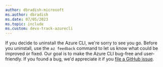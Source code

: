 ```yaml
---
author: dbradish-microsoft
ms.author: dbradish
ms.date: 07/05/2023
ms.topic: include
ms.custom: devx-track-azurecli
---
```

If you decide to uninstall the Azure CLI, we're sorry to see you go. Before you uninstall, use the `az feedback` command to let us know
what could be improved or fixed. Our goal is to make the Azure CLI bug-free and user-friendly. If you found a bug, we'd appreciate it if you [file a GitHub issue](https://github.com/Azure/azure-cli/issues).
